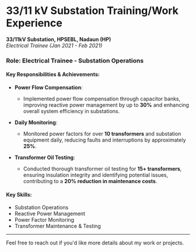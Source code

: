 # 33/11 kV Substation Training/Work Experience

**33/11kV Substation, HPSEBL, Nadaun (HP)**  
*Electrical Trainee (Jan 2021 - Feb 2021)*

### Role: Electrical Trainee - Substation Operations

#### Key Responsibilities & Achievements:

- **Power Flow Compensation**: 
  - Implemented power flow compensation through capacitor banks, improving reactive power management by up to **30%** and enhancing overall system efficiency in substations.
  
- **Daily Monitoring**:
  - Monitored power factors for over **10 transformers** and substation equipment daily, reducing faults and interruptions by approximately **25%**.
  
- **Transformer Oil Testing**:
  - Conducted thorough transformer oil testing for **15+ transformers**, ensuring insulation integrity and identifying potential issues, contributing to a **20% reduction in maintenance costs**.

#### Key Skills:
- Substation Operations
- Reactive Power Management
- Power Factor Monitoring
- Transformer Maintenance & Testing

---

Feel free to reach out if you'd like more details about my work or projects.
